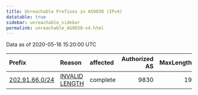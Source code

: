 ```yaml
---
title: Unreachable Prefixes in AS9830 (IPv4)
datatable: true
sidebar: unreachable_sidebar
permalink: unreachable_AS9830-v4.html
---
```


Data as of 2020-05-16 15:20:00 UTC


<div class="datatable-begin"></div>

| Prefix                                                 | Reason                                                                                                  | affected   |   Authorized AS |   MaxLength | Anchor                                       |   unreachable /24s |
|:-------------------------------------------------------|:--------------------------------------------------------------------------------------------------------|:-----------|----------------:|------------:|:---------------------------------------------|-------------------:|
| [202.91.66.0/24](https://stat.ripe.net/202.91.66.0/24) | [INVALID LENGTH](https://rpki-validator.ripe.net/announcement-preview?asn=AS9830&prefix=202.91.66.0/24) | complete   |            9830 |          19 | [APNIC](unreachable_APNIC_RPKI_Root-v4.html) |                  1 |

<div class="datatable-end"></div>